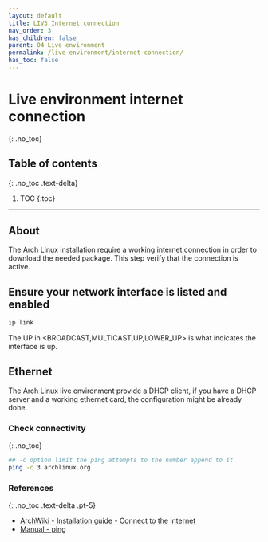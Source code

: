 ```yaml
---
layout: default
title: LIV3 Internet connection
nav_order: 3
has_children: false
parent: 04 Live environment
permalink: /live-environment/internet-connection/
has_toc: false
---
```


# Live environment internet connection
{: .no_toc}

## Table of contents
{: .no_toc .text-delta}

1. TOC
{:toc}

---

## About

The Arch Linux installation require a working internet connection in order to download the needed package.
This step verify that the connection is active.

## Ensure your network interface is listed and enabled

```bash
ip link
```

The UP in <BROADCAST,MULTICAST,UP,LOWER_UP> is what indicates the interface is up.

## Ethernet

The Arch Linux live environment provide a DHCP client, if you have a DHCP server and a working ethernet card, the configuration might be already done.

### Check connectivity
{: .no_toc}

```bash
## -c option limit the ping attempts to the number append to it
ping -c 3 archlinux.org
```

### References
{: .no_toc .text-delta .pt-5}

- [ArchWiki - Installation guide - Connect to the internet](https://wiki.archlinux.org/index.php/Installation_guide#Connect_to_the_internet)
- [Manual - ping](https://jlk.fjfi.cvut.cz/arch/manpages/man/core/iputils/ping.8.en)

